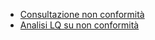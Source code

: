 - [Consultazione non conformità](Sorgenti/MB/DOC_OGG/P_CQNS10)
- [Analisi LQ su non conformità](Sorgenti/MB/DOC_OGG/P_CQNS20)
